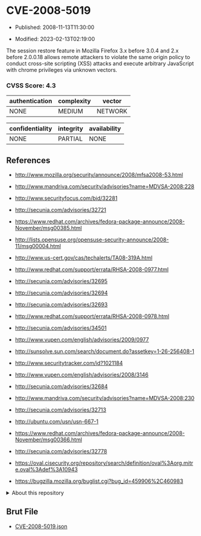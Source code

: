 # CVE-2008-5019

- Published: 2008-11-13T11:30:00

- Modified: 2023-02-13T02:19:00

The session restore feature in Mozilla Firefox 3.x before 3.0.4 and 2.x before 2.0.0.18 allows remote attackers to violate the same origin policy to conduct cross-site scripting (XSS) attacks and execute arbitrary JavaScript with chrome privileges via unknown vectors.

### CVSS Score: **4.3**

| authentication | complexity | vector |
| --- | --- | --- |
| NONE | MEDIUM | NETWORK |

| confidentiality | integrity | availability |
| --- | --- | --- |
| NONE | PARTIAL | NONE |

## References

* http://www.mozilla.org/security/announce/2008/mfsa2008-53.html

* http://www.mandriva.com/security/advisories?name=MDVSA-2008:228

* http://www.securityfocus.com/bid/32281

* http://secunia.com/advisories/32721

* https://www.redhat.com/archives/fedora-package-announce/2008-November/msg00385.html

* http://lists.opensuse.org/opensuse-security-announce/2008-11/msg00004.html

* http://www.us-cert.gov/cas/techalerts/TA08-319A.html

* http://www.redhat.com/support/errata/RHSA-2008-0977.html

* http://secunia.com/advisories/32695

* http://secunia.com/advisories/32694

* http://secunia.com/advisories/32693

* http://www.redhat.com/support/errata/RHSA-2008-0978.html

* http://secunia.com/advisories/34501

* http://www.vupen.com/english/advisories/2009/0977

* http://sunsolve.sun.com/search/document.do?assetkey=1-26-256408-1

* http://www.securitytracker.com/id?1021184

* http://www.vupen.com/english/advisories/2008/3146

* http://secunia.com/advisories/32684

* http://www.mandriva.com/security/advisories?name=MDVSA-2008:230

* http://secunia.com/advisories/32713

* http://ubuntu.com/usn/usn-667-1

* https://www.redhat.com/archives/fedora-package-announce/2008-November/msg00366.html

* http://secunia.com/advisories/32778

* https://oval.cisecurity.org/repository/search/definition/oval%3Aorg.mitre.oval%3Adef%3A10943

* https://bugzilla.mozilla.org/buglist.cgi?bug_id=459906%2C460983

<details>
<summary>About this repository</summary> 

  This repository is part of the project [Live Hack CVE](https://github.com/Live-Hack-CVE). Main website can be found [www.live-hack.org](https://www.live-hack.org) 
  
  Made by [Sn0wAlice](https://github.com/Sn0wAlice) for the people that care about security and need to have a feed of the latest CVEs. Hope you enjoy it, don't forget to star the repo and follow me on [Twitter](https://twitter.com/Sn0wAlice) and [Github](https://github.com/Sn0wAlice). And that is my [personnal website](https://www.alice-snow.me/)

  - [Home Page](https://github.com/Live-Hack-CVE)
  - [Framework](https://github.com/Live-Hack-CVE/cve-framework)
  - [CVE database](https://github.com/Live-Hack-CVE/full_database)
  - [Changelog](https://github.com/Live-Hack-CVE/Changelog)
</details>

## Brut File

* [CVE-2008-5019.json](https://raw.githubusercontent.com/Live-Hack-CVE/full_database/main/cves/2008/CVE-2008-5019.json)

